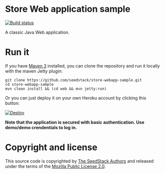 # Store Web application sample 
[![Build status](https://travis-ci.org/seedstack/store-webapp-sample.svg?branch=master)](https://travis-ci.org/seedstack/store-webapp-sample)

A classic Java Web application.

# Run it

If you have [Maven 3](http://maven.apache.org/) installed, you can clone the repository and run it locally with the maven Jetty plugin:

    git clone https://github.com/seedstack/store-webapp-sample.git
    cd store-webapp-sample
    mvn clean install && (cd web && mvn jetty:run)

Or you can just deploy it on your own Heroku account by clicking this button:

[![Deploy](https://www.herokucdn.com/deploy/button.png)](https://heroku.com/deploy)

**Note that the application is secured with basic authentication. Use demo/demo crendentials to log in.**
    
# Copyright and license

This source code is copyrighted by [The SeedStack Authors](https://github.com/seedstack/seedstack/blob/master/AUTHORS) and
released under the terms of the [Mozilla Public License 2.0](https://www.mozilla.org/MPL/2.0/).

